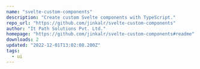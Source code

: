 ```yaml
---
name: "svelte-custom-components"
description: "Create custom Svelte components with TypeScript."
repo_url: "https://github.com/jinkalr/svelte-custom-components"
author: "It Path Solutions Pvt. Ltd."
homepage: "https://github.com/jinkalr/svelte-custom-components#readme"
downloads: 2
updated: "2022-12-01T13:02:08.200Z"
tags: 
  - ui
---
```

